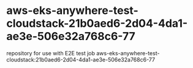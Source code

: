 # aws-eks-anywhere-test-cloudstack-21b0aed6-2d04-4da1-ae3e-506e32a768c6-77
repository for use with E2E test job aws-eks-anywhere-test-cloudstack:21b0aed6-2d04-4da1-ae3e-506e32a768c6-77
